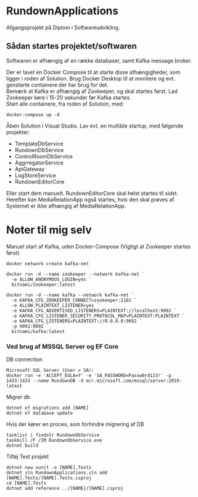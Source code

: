 # RundownApplications
Afgangsprojekt på Diplom i Softwareudvikling.  
## Sådan startes projektet/softwaren
Softwaren er afhængig af en række databaser, samt Kafka message broker.  

Der er lavet en Docker Compose til at starte disse afhængigheder, som ligger i roden af Solution. 
Brug Docker Desktop til at monitere og evt. genstarte containere der har brug for det.  
Bemærk at Kafka er afhængig af Zookeeper, og skal startes først. Lad Zookeeper køre i 15-20 sekunder før Kafka startes.  
Start alle containere, fra roden af Solution, med:
```
docker-compose up -d

```
Åben Solution i Visual Studio. Lav evt. en multible startup, med følgende projekter:  
- TemplateDbService
- RundownDbService
- ControlRoomDbService
- AggrregatorService
- ApiGateway
- LogStoreService
- RundownEditorCore

Eller start dem manuelt. RundownEditorCore skal helst startes til sidst.  
Herefter kan MediaRelationApp også startes, hvis den skal prøves af. Systemet er ikke afhængig af MediaRelationApp.

# Noter til mig selv

Manuel start af Kafka, uden Docker-Compose (Vigtigt at Zookeeper startes først)
```
docker network create kafka-net

docker run -d --name zookeeper --network kafka-net `
  -e ALLOW_ANONYMOUS_LOGIN=yes `
  bitnami/zookeeper:latest

docker run -d --name kafka --network kafka-net `
  -e KAFKA_CFG_ZOOKEEPER_CONNECT=zookeeper:2181 `
  -e ALLOW_PLAINTEXT_LISTENER=yes `
  -e KAFKA_CFG_ADVERTISED_LISTENERS=PLAINTEXT://localhost:9092 `
  -e KAFKA_CFG_LISTENER_SECURITY_PROTOCOL_MAP=PLAINTEXT:PLAINTEXT `
  -e KAFKA_CFG_LISTENERS=PLAINTEXT://0.0.0.0:9092 `
  -p 9092:9092 `
  bitnami/kafka:latest

```
### Ved brug af MSSQL Server og EF Core  
DB connection
```
Microsoft SQL Server (User = SA):
docker run -e 'ACCEPT_EULA=Y' -e 'SA_PASSWORD=Passw0rd123!' -p 1433:1433 --name RundownDB -d mcr.microsoft.com/mssql/server:2019-latest
```

Migrer db
```
dotnet ef migrations add [NAME]
dotnet ef database update
```

Hvis der kører en proces, som forhindre migrering af DB
```
tasklist | findstr RundownDbService
taskkill /F /IM RundownDbService.exe
dotnet build
```
Tilføj Test projekt
```
dotnet new xunit -o [NAME].Tests
dotnet sln RundownApplications.sln add [NAME].Tests/[NAME].Tests.csproj
cd [NAME].Tests
dotnet add reference ../[NAME]/[NAME].csproj
```



